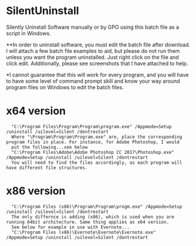 # SilentUninstall
Silently Uninstall Software manually or by GPO using this batch file as a script in Windows.

**In order to uninstall software, you must edit the batch file after download. I will attach a few batch file examples to aid, but please do not run them unless you want the program uninstalled. Just right click on the file and click edit. 
Additionally, please see screenshots that I have attached to help.

*I cannot guarantee that this will work for every program, and you will have to have some level of command prompt skill and know your way around program files on Windows to edit the batch files.


   # x64 version
      "C:\Program Files\Program\Program\program.exe" /Appmode=Setup /uninstall /uilevel=Silent /dontrestart
      Where "\Program\Program\Program.exe" are, place the corresponding program files in place. For instance, for Adobe Photoshop, I would
      put the following...see below
      "C:\Program Files\Adobe\Adobe Photoshop CC 2017\Photoshop.exe" /Appmode=Setup /uninstall /uilevel=Silent /dontrestart
      You will need to find the files accordingly, as each program will have different file structures.
      
   # x86 version
      "C:\Program Files (x86)\Program\Program\progm.exe" /Appmode=Setup /uninstall /uilevel=Silent /dontrestart
      The only differnce is adding (x86), which is used when you are running 64bit architecture. Same thing applies as x64 version.
      See below for example in use with Evernote...
      "C:\Program Files (x86)\Evernote\Evernote\Evernote.exe" /Appmode=Setup /uninstall /uilevel=Silent /dontrestart
      
